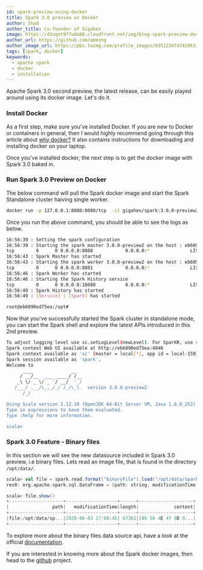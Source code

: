 ```yaml
---
id: spark-preview-using-docker
title: Spark 3.0 preview on Docker
author: Shad
author_title: Co-founder of Gigahex
image: https://d2uqnt9f7uda88.cloudfront.net/img/blog-spark-preview-docker-2.png
author_url: https://github.com/amezng
author_image_url: https://pbs.twimg.com/profile_images/835123474742063105/N3Qkp_r__400x400.jpg
tags: [spark, docker]
keywords:
  - apache spark
  - docker
  - installation
---
```


Apache Spark 3.0 second preview, the latest release, can be easily played around using its docker image. Let's do it.

<!--truncate-->

### Install Docker

As a first step, make sure you've installed Docker. If you are new to Docker or containers in general, then I would highly recommend going through this article about [why docker?](https://www.docker.com/why-docker) It also contains instructions for downloading and installing docker on your laptop.

Once you've installed docker, the next step is to get the docker image with Spark 3.0 baked in.

### Run Spark 3.0 Preview on Docker

The below command will pull the Spark docker image and start the Spark Standalone cluster haiving single worker.

```sh
docker run -p 127.0.0.1:8080:8080/tcp  -it gigahex/spark:3.0.0-preview2
```

Once you run the above command, you should be able to see the logs as below.

```sh
16:56:39 : Setting the spark configuration
16:56:39 : Starting the spark master 3.0.0-preview2 on the host : eb6090ed75ea
tcp        0      0 0.0.0.0:8080            0.0.0.0:*               LISTEN      0          121188     14/java
16:56:43 : Spark Master has started
16:56:43 : Starting the spark worker 3.0.0-preview2 on the host : eb6090ed75ea
tcp        0      0 0.0.0.0:8081            0.0.0.0:*               LISTEN      0          120377     106/java
16:56:46 : Spark Worker has started
16:56:46 : Starting the Spark History service
tcp        0      0 0.0.0.0:18080           0.0.0.0:*               LISTEN      0          121757     207/java
16:56:49 : Spark History has started
16:56:49 : [Service] : [Spark] has started

root@eb6090ed75ea:/opt#
```

Now that you've successfully started the Spark cluster in standalone mode, you can start the Spark shell and explore the latest APIs introduced in this 2nd preview.

```bash
To adjust logging level use sc.setLogLevel(newLevel). For SparkR, use setLogLevel(newLevel).
Spark context Web UI available at http://eb6090ed75ea:4040
Spark context available as 'sc' (master = local[*], app id = local-1591203933397).
Spark session available as 'spark'.
Welcome to
      ____              __
     / __/__  ___ _____/ /__
    _\ \/ _ \/ _ `/ __/  '_/
   /___/ .__/\_,_/_/ /_/\_\   version 3.0.0-preview2
      /_/

Using Scala version 2.12.10 (OpenJDK 64-Bit Server VM, Java 1.8.0_252)
Type in expressions to have them evaluated.
Type :help for more information.

scala>
```

### Spark 3.0 Feature - Binary files

In this section we will see the new datasource included in Spark 3.0 preview, i.e binary files. Lets read an image file, that is found in the directory
`/opt/data/`.

```scala
scala> val file = spark.read.format("binaryFile").load("/opt/data/spark-logo.png")
res0: org.apache.spark.sql.DataFrame = [path: string, modificationTime: timestamp ... 2 more fields]

scala> file.show()
+--------------------+-------------------+------+--------------------+
|                path|   modificationTime|length|             content|
+--------------------+-------------------+------+--------------------+
|file:/opt/data/sp...|2020-06-03 17:08:45| 67362|[89 50 4E 47 0D 0...|
+--------------------+-------------------+------+--------------------+

```

To explore more about the binary files data source api, have a look at the official [documentation](https://spark.apache.org/docs/3.0.0-preview/sql-data-sources-binaryFile.html).

If you are interested in knowing more about the Spark docker images, then head to the [github](https://github.com/GigahexHQ/docker-spark) project.
